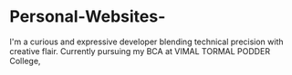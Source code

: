 # Personal-Websites-
I'm a curious and expressive developer blending technical precision with creative flair. Currently pursuing my BCA at VIMAL TORMAL PODDER College, 
